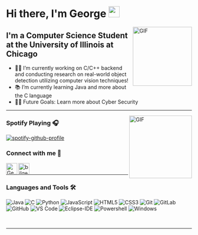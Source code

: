 # Hi there, I'm George  <img width="30px" src="https://media.tenor.com/images/3b388fe03da271d2674faf85eb7c3fcd/tenor.gif" />

<img align="right" alt="GIF" height="160px" src="https://media.giphy.com/media/du3J3cXyzhj75IOgvA/giphy.gif" />

## I'm a Computer Science Student at the University of Illinois at Chicago 

- 👨‍💻 I’m currently working on C/C++ backend and conducting research on real-world object detection utilizing computer vision techniques!
- 📚 I’m currently learning Java and more about the C language
- 💪🏼 Future Goals: Learn more about Cyber Security

---

<img align="right" alt="GIF" height="170px" src="https://media.giphy.com/media/J5B1Y8QZnzXXbLQIBu/giphy.gif" />

### Spotify Playing 🎧 
[![spotify-github-profile](https://spotify-github-profile.vercel.app/api/view?uid=22vwzjq7bb4bim2lnym7jtona&cover_image=true&theme=novatorem&show_offline=false&background_color=121212&interchange=false&bar_color=53b14f&bar_color_cover=false)](https://github.com/kittinan/spotify-github-profile)




### Connect with me 📝

[<img align="left" alt="GeorgeFashho | Resume" height="30px" src="https://cdn-icons-png.flaticon.com/512/2541/2541988.png" />][website]
[<img align="left" alt="bilgehangecici | LinkedIn" height="30px" src="https://icons-for-free.com/iconfiles/png/512/high+quality+linkedin+media+social+social+media+square+icon-1320192631042614448.png"/>][linkedin]



<br />

---

### Languages and Tools 🛠 

![Java](http://img.shields.io/badge/-Java-5B4638?style=flat-square&logo=java&logoColor=ffffff)
![C](http://img.shields.io/badge/-C-A8B9CC?style=flat-square&logo=c&logoColor=ffffff)
![Python](http://img.shields.io/badge/-Python-3776AB?style=flat-square&logo=python&logoColor=ffffff)
![JavaScript](https://img.shields.io/badge/-JavaScript-%23F7DF1C?style=flat-square&logo=javascript&logoColor=000000&labelColor=%23F7DF1C&color=%23FFCE5A)
![HTML5](https://img.shields.io/badge/-HTML5-%23E44D27?style=flat-square&logo=html5&logoColor=ffffff)
![CSS3](https://img.shields.io/badge/-CSS3-%231572B6?style=flat-square&logo=css3)
![Git](https://img.shields.io/badge/-Git-%23F05032?style=flat-square&logo=git&logoColor=%23ffffff)
![GitLab](https://img.shields.io/badge/-GitLab-FCA121?style=flat-square&logo=gitlab)
![GitHub](https://img.shields.io/badge/-GitHub-181717?style=flat-square&logo=github)
![VS Code](http://img.shields.io/badge/-VS%20Code-007ACC?style=flat-square&logo=visual-studio-code&logoColor=ffffff)
![Eclipse-IDE](http://img.shields.io/badge/-Eclipse-2C2255?style=flat-square&logo=eclipse&logoColor=ffffff)
![Powershell](http://img.shields.io/badge/-Powershell-5391FE?style=flat-square&logo=powershell&logoColor=ffffff)
![Windows](http://img.shields.io/badge/-Windows-0078D6?style=flat-square&logo=windows&logoColor=ffffff)

<br/>



---

[website]: [http://bilgehangecici.site/](https://docs.google.com/document/d/1WM56yDGrkwQ7VzEAWTk4IyJKL6dNP6AW/edit?usp=sharing&ouid=107430771547303287613&rtpof=true&sd=true)
[linkedin]: https://www.linkedin.com/in/george-fashho-92148413b/


